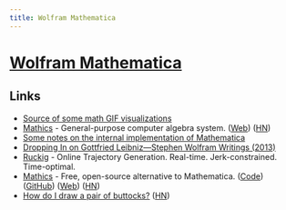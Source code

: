 ```yaml
---
title: Wolfram Mathematica
---
```


# [Wolfram Mathematica](https://www.wolfram.com/mathematica/)

## Links

- [Source of some math GIF visualizations](https://github.com/InertialObservr/twitter_gifs)
- [Mathics](https://github.com/mathics/Mathics) - General-purpose computer algebra system. ([Web](https://mathics.github.io/)) ([HN](https://news.ycombinator.com/item?id=19851934))
- [Some notes on the internal implementation of Mathematica](https://reference.wolfram.com/language/tutorial/SomeNotesOnInternalImplementation.html)
- [Dropping In on Gottfried Leibniz—Stephen Wolfram Writings (2013)](https://writings.stephenwolfram.com/2013/05/dropping-in-on-gottfried-leibniz/)
- [Ruckig](https://github.com/pantor/ruckig) - Online Trajectory Generation. Real-time. Jerk-constrained. Time-optimal.
- [Mathics](https://github.com/Mathics3/mathics-core) - Free, open-source alternative to Mathematica. ([Code](https://github.com/Mathics3/mathics-core)) ([GitHub](https://github.com/Mathics3)) ([Web](https://mathics.org/)) ([HN](https://news.ycombinator.com/item?id=33477793))
- [How do I draw a pair of buttocks?](https://mathematica.stackexchange.com/questions/66538/how-do-i-draw-a-pair-of-buttocks) ([HN](https://news.ycombinator.com/item?id=34257837))
